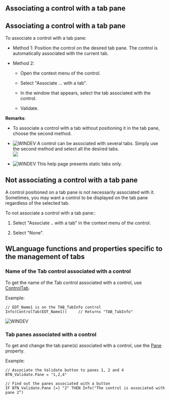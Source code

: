 
## Associating a control with a tab pane
			



<a name="NOTE1"></a>
<a name="NOTE1_1"></a>


## Associating a control with a tab pane
<a name="associating_control_with_tab_pane_ELTTEXTE000124"></a>
To associate a control with a tab pane: 

- Method 1: Position the control on the desired tab pane. The control is automatically associated with the current tab.

- Method 2: 

	- Open the context menu of the control. 

	- Select "Associate ... with a tab". 

	- In the window that appears, select the tab associated with the control. 

	- Validate. 







**Remarks**: 

- To associate a control with a tab without positioning it in the tab pane, choose the second method. 

- ![WINDEV](https://doc.pcsoft.fr/ext/images/us/WD.png) A control can be associated with several tabs. Simply use the second method and select all the desired tabs. <br>![](https://doc.pcsoft.fr/en-US/images/image.awp?langid=3&name=NV_Affecter_onglet.gif)


- ![WINDEV](https://doc.pcsoft.fr/ext/images/us/WD.png) This help page presents static tabs only.




<a name="NOTE2"></a>
<a name="NOTE2_1"></a>


## Not associating a control with a tab pane
<a name="not_associating_control_with_tab_pane_ELTTEXTE000148"></a>
A control positioned on a tab pane is not necessarily associated with it. Sometimes, you may want a control to be displayed on the tab pane regardless of the selected tab.

To not associate a control with a tab pane:: 

1. Select "Associate .. with a tab" in the context menu of the control.

2. Select "None".




<a name="NOTE3"></a>
<a name="NOTE3_1"></a>


## WLanguage functions and properties specific to the management of tabs
<a name="wlanguage_functions_and_properties_specific_the_management_tabs_ELTTEXTE000172"></a>




### Name of the Tab control associated with a control
<a name="name_the_tab_control_associated_with_control_ELTPARAGRAPHE000053"></a>

To get the name of the Tab control associated with a control, use [ControlTab](../WDLang1/3025028.md). 

Example: 

```wl
// EDT_Name1 is on the TAB_TabInfo control
Info(ControlTab(EDT_Name1))     // Returns "TAB_TabInfo"
```

![WINDEV](https://doc.pcsoft.fr/ext/images/us/WD.png) 

### Tab panes associated with a control
<a name="tab_panes_associated_with_control_ELTPARAGRAPHE000068"></a>

To get and change the tab pane(s) associated with a control, use the [Pane](../Proprietes/1000021098.md) property. 

Example: 


```wl
// Associate the Validate button to panes 1, 2 and 4
BTN_Validate.Pane = "1,2,4"

// Find out the panes associated with a button
IF BTN_Validate.Pane [=] "2" THEN Info("The control is associated with pane 2")
```



